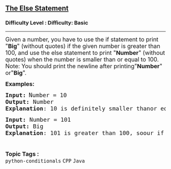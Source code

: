 <h2><a href="https://www.geeksforgeeks.org/problems/the-else-statement/1?page=5&category=Arrays,CPP&difficulty=Basic&sortBy=submissions">The Else Statement</a></h2><h3>Difficulty Level : Difficulty: Basic</h3><hr><div class="problems_problem_content__Xm_eO"><p><span style="font-size: 18px;">Given a number, you have to use the if statement to print "<strong>Big</strong>" (without quotes) if the given number is greater than 100, and use the else statement to print "<strong>Number</strong>" (without quotes) when the number is smaller than or equal to 100.<br>Note: You should print the newline after printing"<strong>Number</strong>" or"<strong>Big</strong>".</span></p>
<p><span style="font-size: 18px;"><strong>Examples:</strong></span></p>
<pre><span style="font-size: 18px;"><strong>Input:</strong></span> <span style="font-size: 14pt;">N</span><span style="font-size: 18px;">umber = 10<br><strong>Output:</strong> Number<br><strong>Explanation</strong>: 10 is definitely smaller thanor equal to 100, so our else statementworks and we print Number.</span></pre>
<pre><span style="font-size: 18px;"><strong>Input: </strong>Number = 101<br><strong>Output: </strong>Big<br><strong>Explanation</strong>: 101 is greater than 100, soour if statement works and we print Big.</span></pre></div><br><p><span style=font-size:18px><strong>Topic Tags : </strong><br><code>python-conditionals</code>&nbsp;<code>CPP</code>&nbsp;<code>Java</code>&nbsp;
